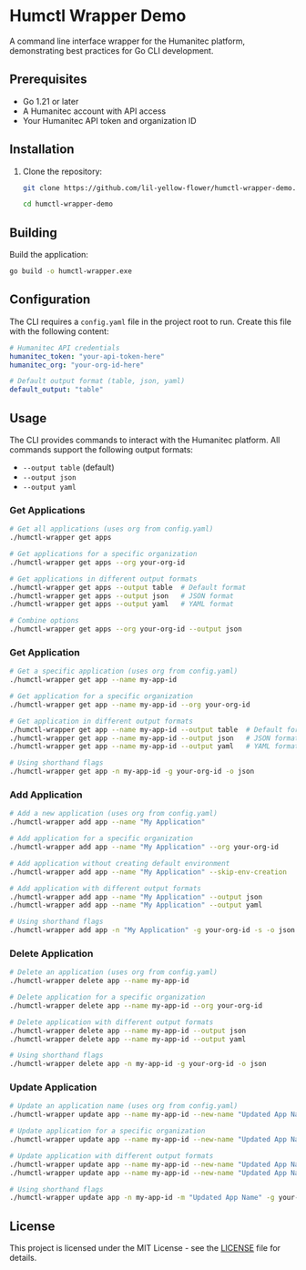 # Humctl Wrapper Demo

A command line interface wrapper for the Humanitec platform, demonstrating best practices for Go CLI development.

## Prerequisites

- Go 1.21 or later
- A Humanitec account with API access
- Your Humanitec API token and organization ID

## Installation

1. Clone the repository:
   ```bash
   git clone https://github.com/lil-yellow-flower/humctl-wrapper-demo.git
   ```
   ```bash
   cd humctl-wrapper-demo
   ```

## Building

Build the application:
```bash
go build -o humctl-wrapper.exe
```

## Configuration

The CLI requires a `config.yaml` file in the project root to run. Create this file with the following content:

```yaml
# Humanitec API credentials
humanitec_token: "your-api-token-here"
humanitec_org: "your-org-id-here"

# Default output format (table, json, yaml)
default_output: "table"
```

## Usage

The CLI provides commands to interact with the Humanitec platform. All commands support the following output formats:
- `--output table` (default)
- `--output json`
- `--output yaml`

### Get Applications

```bash
# Get all applications (uses org from config.yaml)
./humctl-wrapper get apps

# Get applications for a specific organization
./humctl-wrapper get apps --org your-org-id

# Get applications in different output formats
./humctl-wrapper get apps --output table  # Default format
./humctl-wrapper get apps --output json   # JSON format
./humctl-wrapper get apps --output yaml   # YAML format

# Combine options
./humctl-wrapper get apps --org your-org-id --output json
```

### Get Application

```bash
# Get a specific application (uses org from config.yaml)
./humctl-wrapper get app --name my-app-id

# Get application for a specific organization
./humctl-wrapper get app --name my-app-id --org your-org-id

# Get application in different output formats
./humctl-wrapper get app --name my-app-id --output table  # Default format
./humctl-wrapper get app --name my-app-id --output json   # JSON format
./humctl-wrapper get app --name my-app-id --output yaml   # YAML format

# Using shorthand flags
./humctl-wrapper get app -n my-app-id -g your-org-id -o json
```

### Add Application

```bash
# Add a new application (uses org from config.yaml)
./humctl-wrapper add app --name "My Application"

# Add application for a specific organization
./humctl-wrapper add app --name "My Application" --org your-org-id

# Add application without creating default environment
./humctl-wrapper add app --name "My Application" --skip-env-creation

# Add application with different output formats
./humctl-wrapper add app --name "My Application" --output json
./humctl-wrapper add app --name "My Application" --output yaml

# Using shorthand flags
./humctl-wrapper add app -n "My Application" -g your-org-id -s -o json
```

### Delete Application

```bash
# Delete an application (uses org from config.yaml)
./humctl-wrapper delete app --name my-app-id

# Delete application for a specific organization
./humctl-wrapper delete app --name my-app-id --org your-org-id

# Delete application with different output formats
./humctl-wrapper delete app --name my-app-id --output json
./humctl-wrapper delete app --name my-app-id --output yaml

# Using shorthand flags
./humctl-wrapper delete app -n my-app-id -g your-org-id -o json
```

### Update Application

```bash
# Update an application name (uses org from config.yaml)
./humctl-wrapper update app --name my-app-id --new-name "Updated App Name"

# Update application for a specific organization
./humctl-wrapper update app --name my-app-id --new-name "Updated App Name" --org your-org-id

# Update application with different output formats
./humctl-wrapper update app --name my-app-id --new-name "Updated App Name" --output json
./humctl-wrapper update app --name my-app-id --new-name "Updated App Name" --output yaml

# Using shorthand flags
./humctl-wrapper update app -n my-app-id -m "Updated App Name" -g your-org-id -o json
```

## License

This project is licensed under the MIT License - see the [LICENSE](LICENSE) file for details.
